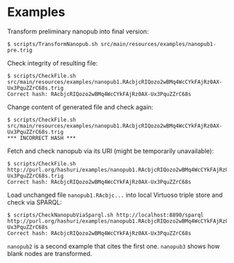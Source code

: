 Examples
========

Transform preliminary nanopub into final version:

    $ scripts/TransformNanopub.sh src/main/resources/examples/nanopub1-pre.trig

Check integrity of resulting file:

    $ scripts/CheckFile.sh src/main/resources/examples/nanopub1.RAcbjcRIQozo2wBMq4WcCYkFAjRz0AX-Ux3PquZZrC68s.trig
    Correct hash: RAcbjcRIQozo2wBMq4WcCYkFAjRz0AX-Ux3PquZZrC68s

Change content of generated file and check again:

    $ scripts/CheckFile.sh src/main/resources/examples/nanopub1.RAcbjcRIQozo2wBMq4WcCYkFAjRz0AX-Ux3PquZZrC68s.trig
    *** INCORRECT HASH ***

Fetch and check nanopub via its URI (might be temporarily unavailable):

    $ scripts/CheckFile.sh http://purl.org/hashuri/examples/nanopub1.RAcbjcRIQozo2wBMq4WcCYkFAjRz0AX-Ux3PquZZrC68s.trig
    Correct hash: RAcbjcRIQozo2wBMq4WcCYkFAjRz0AX-Ux3PquZZrC68s

Load unchanged file `nanopub1.RAcbjc...` into local Virtuoso triple store and check via SPARQL:

    $ scripts/CheckNanopubViaSparql.sh http://localhost:8890/sparql http://purl.org/hashuri/examples/nanopub1.RAcbjcRIQozo2wBMq4WcCYkFAjRz0AX-Ux3PquZZrC68s
    Correct hash: RAcbjcRIQozo2wBMq4WcCYkFAjRz0AX-Ux3PquZZrC68s

`nanopub2` is a second example that cites the first one. `nanopub3` shows how blank nodes are
transformed.
